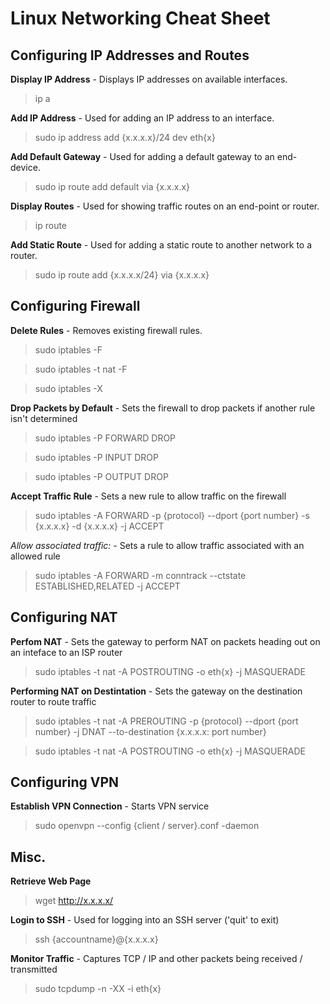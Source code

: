 # Linux Networking Cheat Sheet

## Configuring IP Addresses and Routes

**Display IP Address** - Displays IP addresses on available interfaces.

> ip a

**Add IP Address** - Used for adding an IP address to an interface.

> sudo ip address add {x.x.x.x}/24 dev eth{x}

**Add Default Gateway** - Used for adding a default gateway to an end-device.

> sudo ip route add default via {x.x.x.x}

**Display Routes** - Used for showing traffic routes on an end-point or router.

> ip route

**Add Static Route** - Used for adding a static route to another network to a router.

> sudo ip route add {x.x.x.x/24} via {x.x.x.x}

## Configuring Firewall

**Delete Rules** - Removes existing firewall rules.

> sudo iptables -F

> sudo iptables -t nat -F

> sudo iptables -X

**Drop Packets by Default** - Sets the firewall to drop packets if another rule isn't determined

> sudo iptables -P FORWARD DROP

> sudo iptables -P INPUT DROP

> sudo iptables -P OUTPUT DROP

**Accept Traffic Rule** - Sets a new rule to allow traffic on the firewall

> sudo iptables -A FORWARD -p {protocol} --dport {port number} -s {x.x.x.x} -d {x.x.x.x} -j ACCEPT

*Allow associated traffic:* - Sets a rule to allow traffic associated with an allowed rule

> sudo iptables -A FORWARD -m conntrack  --ctstate ESTABLISHED,RELATED -j ACCEPT

## Configuring NAT

**Perfom NAT** - Sets the gateway to perform NAT on packets heading out on an inteface to an ISP router

> sudo iptables -t nat -A POSTROUTING -o eth{x} -j MASQUERADE

**Performing NAT on Destintation** - Sets the gateway on the destination router to route traffic

> sudo iptables -t nat -A PREROUTING -p {protocol} --dport {port number} -j DNAT --to-destination {x.x.x.x: port number}

> sudo iptables -t nat -A POSTROUTING -o eth{x} -j MASQUERADE

## Configuring VPN

**Establish VPN Connection** - Starts VPN service

> sudo openvpn --config {client / server}.conf -daemon

## Misc.

**Retrieve Web Page**

> wget http://x.x.x.x/

**Login to SSH** - Used for logging into an SSH server ('quit' to exit)

> ssh {accountname}@{x.x.x.x}

**Monitor Traffic** - Captures TCP / IP and other packets being received / transmitted

> sudo tcpdump -n -XX -i eth{x}
